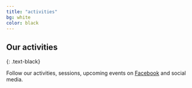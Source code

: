 ```yaml
---
title: "activities"
bg: white
color: black
---
```


## Our activities
{: .text-black}

Follow our activities, sessions, upcoming events on <a href="https://www.facebook.com/egytechberlin/">Facebook</a> and social media.

